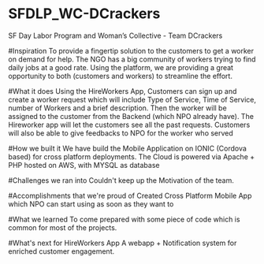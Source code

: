 # SFDLP_WC-DCrackers
SF Day Labor Program and Woman’s Collective - Team DCrackers

#Inspiration
To provide a fingertip solution to the customers to get a worker on demand for help. The NGO has a big community of workers trying to find daily jobs at a good rate. Using the platform, we are providing a great opportunity to both (customers and workers) to streamline the effort.

#What it does
Using the HireWorkers App, Customers can sign up and create a worker request which will include Type of Service, Time of Service, number of Workers and a brief description. Then the worker will be assigned to the customer from the Backend (which NPO already have). The Hireworker app will let the customers see all the past requests. Customers will also be able to give feedbacks to NPO for the worker who served

#How we built it
We have build the Mobile Application on IONIC (Cordova based) for cross platform deployments. The Cloud is powered via Apache + PHP hosted on AWS, with MYSQL as database

#Challenges we ran into
Couldn't keep up the Motivation of the team.

#Accomplishments that we're proud of
Created Cross Platform Mobile App which NPO can start using as soon as they want to

#What we learned
To come prepared with some piece of code which is common for most of the projects.

#What's next for HireWorkers App
A webapp + Notification system for enriched customer engagement.

